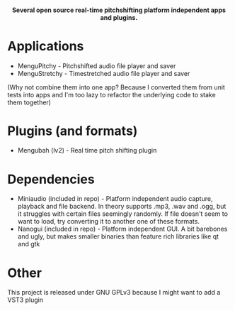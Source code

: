 <h4 align="center">Several open source real-time pitchshifting platform independent apps and plugins.</h4>


Applications 
============
- MenguPitchy - Pitchshifted audio file player and saver
- MenguStretchy - Timestretched audio file player and saver

(Why not combine them into one app? Because I converted them from unit tests into apps and I'm too lazy to refactor the underlying code to stake them together)

Plugins (and formats)
===========
- Mengubah (lv2) - Real time pitch shifting plugin



Dependencies
============
- Miniaudio (included in repo) - Platform independent audio capture, playback and file backend. In theory supports .mp3, .wav and .ogg, but it struggles with certain files seemingly randomly. If file doesn't seem to want to load, try converting it to another one of these formats.
- Nanogui (included in repo) - Platform independent GUI. A bit barebones and ugly, but makes smaller binaries than feature rich libraries like qt and gtk


Other
=====
This project is released under GNU GPLv3 because I might want to add a VST3 plugin
